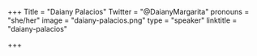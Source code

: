 +++
Title = "Daiany Palacios"
Twitter = "@DaianyMargarita"
pronouns = "she/her"
image = "daiany-palacios.png"
type = "speaker"
linktitle = "daiany-palacios"

+++
